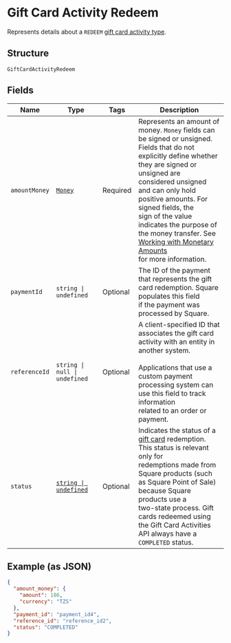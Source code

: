 
# Gift Card Activity Redeem

Represents details about a `REDEEM` [gift card activity type](../models/gift-card-activity-type.md).

## Structure

`GiftCardActivityRedeem`

## Fields

| Name | Type | Tags | Description |
|  --- | --- | --- | --- |
| `amountMoney` | [`Money`](../models/money.md) | Required | Represents an amount of money. `Money` fields can be signed or unsigned.<br/>Fields that do not explicitly define whether they are signed or unsigned are<br/>considered unsigned and can only hold positive amounts. For signed fields, the<br/>sign of the value indicates the purpose of the money transfer. See<br/>[Working with Monetary Amounts](https://developer.squareup.com/docs/build-basics/working-with-monetary-amounts)<br/>for more information. |
| `paymentId` | `string \| undefined` | Optional | The ID of the payment that represents the gift card redemption. Square populates this field<br/>if the payment was processed by Square. |
| `referenceId` | `string \| null \| undefined` | Optional | A client-specified ID that associates the gift card activity with an entity in another system.<br/><br/>Applications that use a custom payment processing system can use this field to track information<br/>related to an order or payment. |
| `status` | [`string \| undefined`](../models/gift-card-activity-redeem-status.md) | Optional | Indicates the status of a [gift card](../models/gift-card.md) redemption. This status is relevant only for<br/>redemptions made from Square products (such as Square Point of Sale) because Square products use a<br/>two-state process. Gift cards redeemed using the Gift Card Activities API always have a `COMPLETED` status. |

## Example (as JSON)

```json
{
  "amount_money": {
    "amount": 186,
    "currency": "TZS"
  },
  "payment_id": "payment_id4",
  "reference_id": "reference_id2",
  "status": "COMPLETED"
}
```

